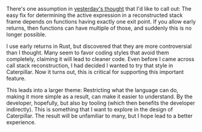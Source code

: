 There's one assumption in [yesterday's thought](/daily/2024-08-25) that I'd like
to call out: The easy fix for determining the active expression in a
reconstructed stack frame depends on functions having exactly one exit point. If
you allow early returns, then functions can have multiple of those, and suddenly
this is no longer possible.

I use early returns in Rust, but discovered that they are more controversial
than I thought. Many seem to favor coding styles that avoid them completely,
claiming it will lead to cleaner code. Even before I came across call stack
reconstruction, I had decided I wanted to try that style in Caterpillar. Now it
turns out, this is critical for supporting this important feature.

This leads into a larger theme: Restricting what the language can do, making it
more simple as a result, can make it easier to understand. By the developer,
hopefully, but also by tooling (which then benefits the developer indirectly).
This is something that I want to explore in the design of Caterpillar. The
result will be unfamiliar to many, but I hope lead to a better experience.
